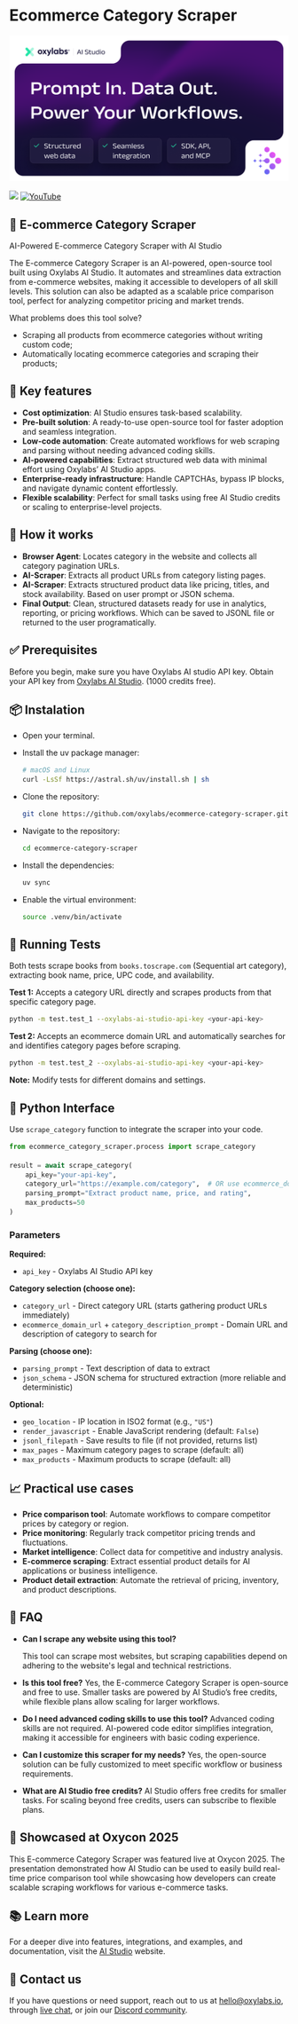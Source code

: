 # Ecommerce Category Scraper

[![AI-Studio Python (1)](https://github.com/oxylabs/ecommerce-category-scraper/blob/main/Ai-Studio2.png)](https://aistudio.oxylabs.io/?utm_source=877&utm_medium=affiliate&utm_campaign=ai_studio&groupid=877&utm_content=ai-studio-js-github&transaction_id=102f49063ab94276ae8f116d224b67) 


[![](https://dcbadge.limes.pink/api/server/Pds3gBmKMH?style=for-the-badge&theme=discord)](https://discord.gg/Pds3gBmKMH) [![YouTube](https://img.shields.io/badge/YouTube-Oxylabs-red?style=for-the-badge&logo=youtube&logoColor=white)](https://www.youtube.com/@oxylabs)

## 🛒 E-commerce Category Scraper

AI-Powered E-commerce Category Scraper with AI Studio

The E-commerce Category Scraper is an AI-powered, open-source tool built using Oxylabs AI Studio. It automates and streamlines data extraction from e-commerce websites, making it accessible to developers of all skill levels. This solution can also be adapted as a scalable price comparison tool, perfect for analyzing competitor pricing and market trends.

What problems does this tool solve?
- Scraping all products from ecommerce categories without writing custom code;
- Automatically locating ecommerce categories and scraping their products;

## 🚀 Key features

- **Cost optimization**: AI Studio ensures task-based scalability.
- **Pre-built solution**: A ready-to-use open-source tool for faster adoption and seamless integration.
- **Low-code automation**: Create automated workflows for web scraping and parsing without needing advanced coding skills.
- **AI-powered capabilities**: Extract structured web data with minimal effort using Oxylabs’ AI Studio apps.
- **Enterprise-ready infrastructure**: Handle CAPTCHAs, bypass IP blocks, and navigate dynamic content effortlessly.
- **Flexible scalability**: Perfect for small tasks using free AI Studio credits or scaling to enterprise-level projects.

## 🤖 How it works

- **Browser Agent**: Locates category in the website and collects all category pagination URLs.
- **AI-Scraper**: Extracts all product URLs from category listing pages.
- **AI-Scraper**: Extracts structured product data like pricing, titles, and stock availability. Based on user prompt or JSON schema.
- **Final Output**: Clean, structured datasets ready for use in analytics, reporting, or pricing workflows. Which can be saved to JSONL file or returned to the user programatically.


## ✅ Prerequisites

Before you begin, make sure you have Oxylabs AI studio API key. Obtain your API key from [Oxylabs AI Studio](https://aistudio.oxylabs.io/settings/api-key). (1000 credits free).

## 📦 Instalation 

- Open your terminal.
- Install the uv package manager:
  ```bash
  # macOS and Linux
  curl -LsSf https://astral.sh/uv/install.sh | sh
  ```

- Clone the repository:
  ```bash
  git clone https://github.com/oxylabs/ecommerce-category-scraper.git
  ```

- Navigate to the repository:
  ```bash
  cd ecommerce-category-scraper
  ```

- Install the dependencies:
  ```bash
  uv sync
  ```
- Enable the virtual environment:
  ```bash
  source .venv/bin/activate
  ```

## 🧪 Running Tests

Both tests scrape books from `books.toscrape.com` (Sequential art category), extracting book name, price, UPC code, and availability.

**Test 1:** Accepts a category URL directly and scrapes products from that specific category page.

```bash
python -m test.test_1 --oxylabs-ai-studio-api-key <your-api-key>
```

**Test 2:** Accepts an ecommerce domain URL and automatically searches for and identifies category pages before scraping.

```bash
python -m test.test_2 --oxylabs-ai-studio-api-key <your-api-key>
```

**Note:** Modify tests for different domains and settings.

## 🐍 Python Interface

Use `scrape_category` function to integrate the scraper into your code.

```python
from ecommerce_category_scraper.process import scrape_category

result = await scrape_category(
    api_key="your-api-key",
    category_url="https://example.com/category",  # OR use ecommerce_domain_url
    parsing_prompt="Extract product name, price, and rating",
    max_products=50
)
```

### Parameters

**Required:**
- `api_key` - Oxylabs AI Studio API key

**Category selection (choose one):**
- `category_url` - Direct category URL (starts gathering product URLs immediately)
- `ecommerce_domain_url` + `category_description_prompt` - Domain URL and description of category to search for

**Parsing (choose one):**
- `parsing_prompt` - Text description of data to extract
- `json_schema` - JSON schema for structured extraction (more reliable and deterministic)

**Optional:**
- `geo_location` - IP location in ISO2 format (e.g., `"US"`)
- `render_javascript` - Enable JavaScript rendering (default: `False`)
- `jsonl_filepath` - Save results to file (if not provided, returns list)
- `max_pages` - Maximum category pages to scrape (default: all)
- `max_products` - Maximum products to scrape (default: all)

## 📈 Practical use cases
- **Price comparison tool**: Automate workflows to compare competitor prices by category or region.
- **Price monitoring**: Regularly track competitor pricing trends and fluctuations.
- **Market intelligence**: Collect data for competitive and industry analysis.
- **E-commerce scraping**: Extract essential product details for AI applications or business intelligence.
- **Product detail extraction**: Automate the retrieval of pricing, inventory, and product descriptions.

## 📝 FAQ

- **Can I scrape any website using this tool?**

  This tool can scrape most websites, but scraping capabilities depend on adhering to the website's legal and technical restrictions.
- **Is this tool free?**
  Yes, the E-commerce Category Scraper is open-source and free to use. Smaller tasks are powered by AI Studio’s free credits, while flexible plans allow scaling for larger workflows.
- **Do I need advanced coding skills to use this tool?**
  Advanced coding skills are not required. AI-powered code editor simplifies integration, making it accessible for engineers with basic coding experience.
- **Can I customize this scraper for my needs?**
  Yes, the open-source solution can be fully customized to meet specific workflow or business requirements.
- **What are AI Studio free credits?**
  AI Studio offers free credits for smaller tasks. For scaling beyond free credits, users can subscribe to flexible plans.


## 🎥 Showcased at Oxycon 2025
This E-commerce Category Scraper was featured live at Oxycon 2025. The presentation demonstrated how AI Studio can be used to easily build real-time price comparison tool while showcasing how developers can create scalable scraping workflows for various e-commerce tasks.

## 📚 Learn more
For a deeper dive into features, integrations, and examples, and documentation, visit the [AI Studio](https://aistudio.oxylabs.io/) website.

## 💬 Contact us
If you have questions or need support, reach out to us at hello@oxylabs.io, through [live chat](https://oxylabs.drift.click/oxybot), or join our [Discord community](https://discord.com/invite/Pds3gBmKMH).
